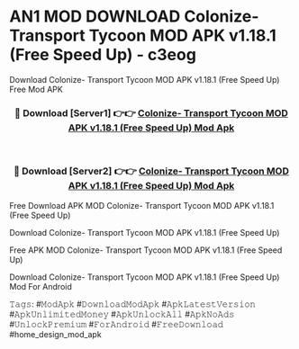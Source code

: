 # AN1 MOD DOWNLOAD Colonize- Transport Tycoon MOD APK v1.18.1 (Free Speed Up) - c3eog
Download Colonize- Transport Tycoon MOD APK v1.18.1 (Free Speed Up) Free Mod APK

<div align="center">
<h3>🔴 Download [Server1] 👉👉 <a href="https://apk-comot.site?title=Colonize-_Transport_Tycoon_MOD_APK_v1.18.1_(Free_Speed_Up)">Colonize- Transport Tycoon MOD APK v1.18.1 (Free Speed Up) Mod Apk</a></h3><br>

<h3>🔴 Download [Server2] 👉👉 <a href="https://apk-comot.site?title=Colonize-_Transport_Tycoon_MOD_APK_v1.18.1_(Free_Speed_Up)">Colonize- Transport Tycoon MOD APK v1.18.1 (Free Speed Up) Mod Apk</a></h3>
</div>


Free Download APK MOD Colonize- Transport Tycoon MOD APK v1.18.1 (Free Speed Up)

Download Colonize- Transport Tycoon MOD APK v1.18.1 (Free Speed Up) 

Free APK MOD Colonize- Transport Tycoon MOD APK v1.18.1 (Free Speed Up) 

Download Colonize- Transport Tycoon MOD APK v1.18.1 (Free Speed Up) Mod For Android

𝚃𝚊𝚐𝚜: #𝙼𝚘𝚍𝙰𝚙𝚔 #𝙳𝚘𝚠𝚗𝚕𝚘𝚊𝚍𝙼𝚘𝚍𝙰𝚙𝚔 #𝙰𝚙𝚔𝙻𝚊𝚝𝚎𝚜𝚝𝚅𝚎𝚛𝚜𝚒𝚘𝚗 #𝙰𝚙𝚔𝚄𝚗𝚕𝚒𝚖𝚒𝚝𝚎𝚍𝙼𝚘𝚗𝚎𝚢 #𝙰𝚙𝚔𝚄𝚗𝚕𝚘𝚌𝚔𝙰𝚕𝚕 #𝙰𝚙𝚔𝙽𝚘𝙰𝚍𝚜 #𝚄𝚗𝚕𝚘𝚌𝚔𝙿𝚛𝚎𝚖𝚒𝚞𝚖 #𝙵𝚘𝚛𝙰𝚗𝚍𝚛𝚘𝚒𝚍 #𝙵𝚛𝚎𝚎𝙳𝚘𝚠𝚗𝚕𝚘𝚊𝚍 #home_design_mod_apk